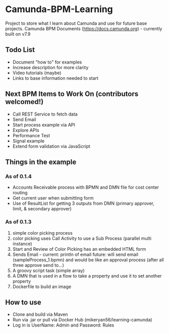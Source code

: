 # Camunda-BPM-Learning
Project to store what I learn about Camunda and use for future base projects.
Camunda BPM Documents (https://docs.camunda.org) - currently built on v7.9

## Todo List
* Document "how to" for examples
* Increase description for more clarity
* Video tutorials (maybe)
* Links to base information needed to start

## Next BPM Items to Work On (contributors welcomed!)
* Call REST Service to fetch data
* Send Email
* Start process example via API
* Explore APIs
* Performance Test
* Signal example
* Extend form validation via JavaScript

## Things in the example

### As of 0.1.4
* Accounts Receivable process with BPMN and DMN file for cost center routing
* Get current user when submitting form
* Use of ResultList for getting 3 outputs from DMN (primary approver, limit, & secondary approver)

### As of 0.1.3
1. simple color picking process
2. color picking uses Call Activity to use a Sub Process (parallel multi instance)
3. Start and Review of Color Picking has an embedded HTML form
4. Sends Email - current: println of email future: will send email (sampleProcess_1.bpmn) and would be like an approval process (after all three approve send to...)
5. A groovy script task (simple array)
6. A DMN that is used in a flow to take a property and use it to set another property
7. Dockerfile to build an image


## How to use
* Clone and build via Maven
* Run via .jar or pull via Docker Hub (mikeryan56/learning-camunda)
* Log in is UserName: Admin and Password: Rules





